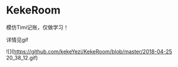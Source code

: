 # KekeRoom	

模仿Timi记账，仅做学习！

详情见gif

![](https://github.com/kekeYezi/KekeRoom/blob/master/2018-04-25 20_38_12.gif)

